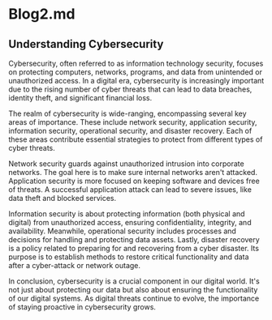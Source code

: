 # Blog2.md
## Understanding Cybersecurity

Cybersecurity, often referred to as information technology security, focuses on protecting computers, networks, programs, and data from unintended or unauthorized access. In a digital era, cybersecurity is increasingly important due to the rising number of cyber threats that can lead to data breaches, identity theft, and significant financial loss.

The realm of cybersecurity is wide-ranging, encompassing several key areas of importance. These include network security, application security, information security, operational security, and disaster recovery. Each of these areas contribute essential strategies to protect from different types of cyber threats.

Network security guards against unauthorized intrusion into corporate networks. The goal here is to make sure internal networks aren't attacked. Application security is more focused on keeping software and devices free of threats. A successful application attack can lead to severe issues, like data theft and blocked services.

Information security is about protecting information (both physical and digital) from unauthorized access, ensuring confidentiality, integrity, and availability. Meanwhile, operational security includes processes and decisions for handling and protecting data assets. Lastly, disaster recovery is a policy related to preparing for and recovering from a cyber disaster. Its purpose is to establish methods to restore critical functionality and data after a cyber-attack or network outage.

In conclusion, cybersecurity is a crucial component in our digital world. It's not just about protecting our data but also about ensuring the functionality of our digital systems. As digital threats continue to evolve, the importance of staying proactive in cybersecurity grows.

